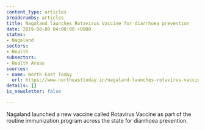 ```yaml
---
content_type: articles
breadcrumbs: articles
title: Nagaland launches Rotavirus Vaccine for diarrhoea prevention
date: 2019-08-08 04:00:00 +0000
states:
- Nagaland
sectors:
- Health
subsectors:
- Health Areas
sources:
- name: North East Today
  url: https://www.northeasttoday.in/nagaland-launches-rotavirus-vaccine-for-diarrhoea-prevention/
details: []
is_newsletter: false

---
```

Nagaland launched a new vaccine called Rotavirus Vaccine as part of the routine immunization program across the state for diarrhoea prevention.

